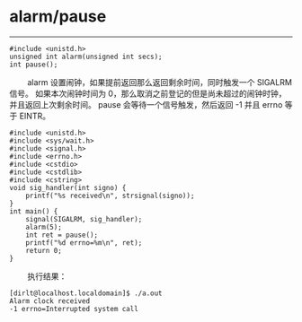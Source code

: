 # alarm/pause
***

    #include <unistd.h>
    unsigned int alarm(unsigned int secs);
    int pause();

&emsp;&emsp;
alarm 设置闹钟，如果提前返回那么返回剩余时间，同时触发一个 SIGALRM 信号。
如果本次闹钟时间为 0，那么取消之前登记的但是尚未超过的闹钟时钟，并且返回上次剩余时间。
pause 会等待一个信号触发，然后返回 -1 并且 errno 等于 EINTR。

    #include <unistd.h>
    #include <sys/wait.h>
    #include <signal.h>
    #include <errno.h>
    #include <cstdio>
    #include <cstdlib>
    #include <cstring>
    void sig_handler(int signo) {
        printf("%s received\n", strsignal(signo));
    }
    int main() {
        signal(SIGALRM, sig_handler);
        alarm(5);
        int ret = pause();
        printf("%d errno=%m\n", ret);
        return 0;
    }
    
&emsp;&emsp;
执行结果：

    [dirlt@localhost.localdomain]$ ./a.out
    Alarm clock received
    -1 errno=Interrupted system call